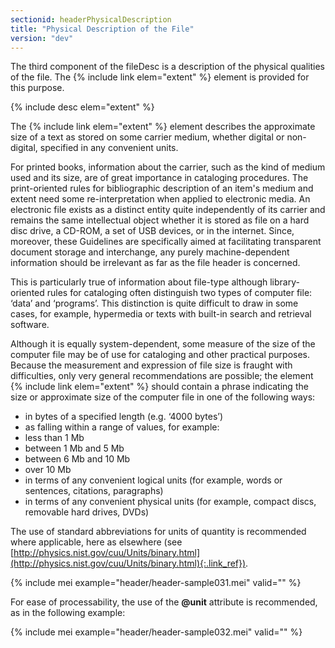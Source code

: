 ```yaml
---
sectionid: headerPhysicalDescription
title: "Physical Description of the File"
version: "dev"
---
```


The third component of the fileDesc is a description of the physical qualities of the file. The {% include link elem="extent" %} element is provided for this purpose.

{% include desc elem="extent" %}

The {% include link elem="extent" %} element describes the approximate size of a text as stored on some carrier medium, whether digital or non-digital, specified in any convenient units.

For printed books, information about the carrier, such as the kind of medium used and its size, are of great importance in cataloging procedures. The print-oriented rules for bibliographic description of an item's medium and extent need some re-interpretation when applied to electronic media. An electronic file exists as a distinct entity quite independently of its carrier and remains the same intellectual object whether it is stored as file on a hard disc drive, a CD-ROM, a set of USB devices, or in the internet. Since, moreover, these Guidelines are specifically aimed at facilitating transparent document storage and interchange, any purely machine-dependent information should be irrelevant as far as the file header is concerned.

This is particularly true of information about file-type although library-oriented rules for cataloging often distinguish two types of computer file: ‘data’ and ‘programs’. This distinction is quite difficult to draw in some cases, for example, hypermedia or texts with built-in search and retrieval software.

Although it is equally system-dependent, some measure of the size of the computer file may be of use for cataloging and other practical purposes. Because the measurement and expression of file size is fraught with difficulties, only very general recommendations are possible; the element {% include link elem="extent" %} should contain a phrase indicating the size or approximate size of the computer file in one of the following ways:

- in bytes of a specified length (e.g. ‘4000 bytes’)
- as falling within a range of values, for example:
- less than 1 Mb
- between 1 Mb and 5 Mb
- between 6 Mb and 10 Mb
- over 10 Mb
- in terms of any convenient logical units (for example, words or sentences, citations, paragraphs)
- in terms of any convenient physical units (for example, compact discs, removable hard drives, DVDs)

The use of standard abbreviations for units of quantity is recommended where applicable, here as elsewhere (see [http://physics.nist.gov/cuu/Units/binary.html](http://physics.nist.gov/cuu/Units/binary.html){:.link_ref}).

{% include mei example="header/header-sample031.mei" valid="" %}

For ease of processability, the use of the **@unit** attribute is recommended, as in the following example:

{% include mei example="header/header-sample032.mei" valid="" %}
